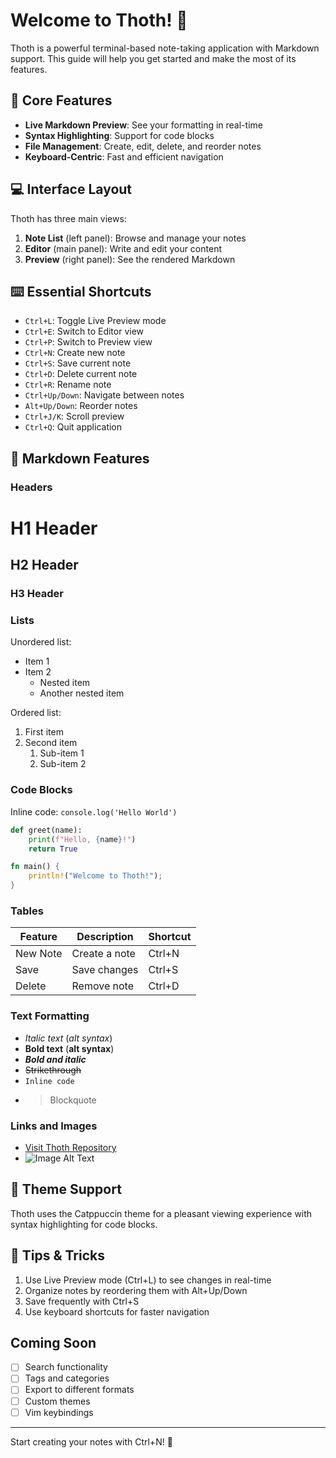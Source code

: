 # Welcome to Thoth! 📝

Thoth is a powerful terminal-based note-taking application with Markdown support. This guide will help you get started and make the most of its features.

## 🎯 Core Features

- **Live Markdown Preview**: See your formatting in real-time
- **Syntax Highlighting**: Support for code blocks
- **File Management**: Create, edit, delete, and reorder notes
- **Keyboard-Centric**: Fast and efficient navigation

## 💻 Interface Layout

Thoth has three main views:

1. **Note List** (left panel): Browse and manage your notes
2. **Editor** (main panel): Write and edit your content
3. **Preview** (right panel): See the rendered Markdown

## ⌨️ Essential Shortcuts

- `Ctrl+L`: Toggle Live Preview mode
- `Ctrl+E`: Switch to Editor view
- `Ctrl+P`: Switch to Preview view
- `Ctrl+N`: Create new note
- `Ctrl+S`: Save current note
- `Ctrl+D`: Delete current note
- `Ctrl+R`: Rename note
- `Ctrl+Up/Down`: Navigate between notes
- `Alt+Up/Down`: Reorder notes
- `Ctrl+J/K`: Scroll preview
- `Ctrl+Q`: Quit application

## 📝 Markdown Features

### Headers

# H1 Header
## H2 Header
### H3 Header

### Lists

Unordered list:
- Item 1
- Item 2
  - Nested item
  - Another nested item

Ordered list:
1. First item
2. Second item
   1. Sub-item 1
   2. Sub-item 2

### Code Blocks

Inline code: `console.log('Hello World')`

```python
def greet(name):
    print(f"Hello, {name}!")
    return True
```

```rust
fn main() {
    println!("Welcome to Thoth!");
}
```

### Tables

| Feature | Description | Shortcut |
|---------|-------------|----------|
| New Note | Create a note | Ctrl+N |
| Save | Save changes | Ctrl+S |
| Delete | Remove note | Ctrl+D |

### Text Formatting

- *Italic text* (_alt syntax_)
- **Bold text** (__alt syntax__)
- ***Bold and italic***
- ~~Strikethrough~~
- `Inline code`
- > Blockquote

### Links and Images

- [Visit Thoth Repository](https://github.com/WeiNyn/thoth)
- ![Image Alt Text](image.png)

## 🎨 Theme Support

Thoth uses the Catppuccin theme for a pleasant viewing experience with syntax highlighting for code blocks.

## 🚀 Tips & Tricks

1. Use Live Preview mode (Ctrl+L) to see changes in real-time
2. Organize notes by reordering them with Alt+Up/Down
3. Save frequently with Ctrl+S
4. Use keyboard shortcuts for faster navigation

## Coming Soon

- [ ] Search functionality
- [ ] Tags and categories
- [ ] Export to different formats
- [ ] Custom themes
- [ ] Vim keybindings

---

Start creating your notes with Ctrl+N! 🎉
